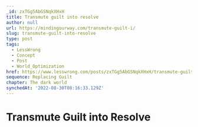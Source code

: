 ```yaml
---
_id: zxTGg5AbGSNqkXHxH
title: Transmute guilt into resolve
author: null
url: https://mindingourway.com/transmute-guilt-i/
slug: transmute-guilt-into-resolve
type: post
tags:
  - LessWrong
  - Concept
  - Post
  - World_Optimization
href: https://www.lesswrong.com/posts/zxTGg5AbGSNqkXHxH/transmute-guilt-into-resolve
sequence: Replacing Guilt
chapter: The dark world
synchedAt: '2022-08-30T08:16:33.129Z'
---
```


# Transmute Guilt into Resolve

